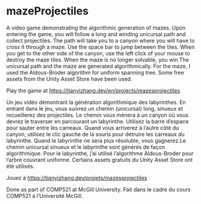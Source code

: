 # mazeProjectiles

A video game demonstrating the algorithmic generation of mazes. Upon entering the game, you will follow a long and winding unicursal path and collect projectiles. The path will take you to a canyon where you will have to cross it through a maze. Use the space bar to jump between the tiles. When you get to the other side of the canyon, use the left click of your mouse to destroy the maze tiles. When the maze is no longer solvable, you win.The unicursal path and the maze are generated algorithmically. For the maze, I used the Aldous-Broder algorithm for uniform spanning tree. Some free assets from the Unity Asset Store have been used.

Play the game at https://tianyizhang.dev/en/projects/mazesprojectiles



Un jeu vidéo démontrant la génération algorithmique des labyrinthes. En entrant dans le jeu, vous suivrez un chemin (unicursal) long, sinueux et recueillerez des projectiles. Le chemin vous mènera à un canyon où vous devrez le traverser en parcourant un labyrinthe. Utilisez la barre d’espace pour sauter entre les carreaux. Quand vous arriverez à l’autre côté du canyon, utilisez le clic gauche de la souris pour détruire les carreaux du labyrinthe. Quand le labyrinthe ne sera plus résoluble, vous gagnerez.Le chemin unicursal sinueux et le labyrinthe sont générés de façon algorithmique. Pour le labyrinthe, j’ai utilisé l’algorithme Aldous-Broder pour l’arbre couvrant uniforme. Certains assets gratuits du Unity Asset Store ont été utilisés.

Jouez à https://tianyizhang.dev/projets/mazesprojectiles

Done as part of COMP521 at McGill University.
Fait dans le cadre du cours COMP521 à l’Université McGill.

